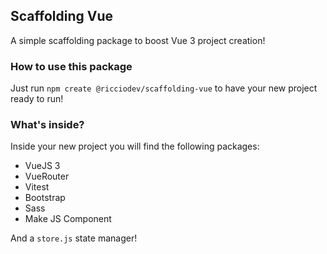 ## Scaffolding Vue

A simple scaffolding package to boost Vue 3 project creation!

### How to use this package

Just run `npm create @ricciodev/scaffolding-vue` to have your new project ready to run!

### What's inside?

Inside your new project you will find the following packages:
- VueJS 3
- VueRouter
- Vitest
- Bootstrap
- Sass
- Make JS Component

And a `store.js` state manager!